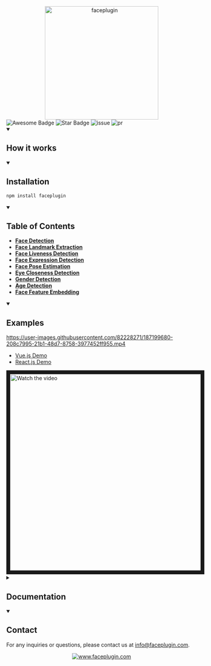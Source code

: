 <div align="center">
<img alt="faceplugin" src="https://github.com/faceplugin/Face-Recognition-SDK-Javascript/assets/82228271/cab95553-8881-41ca-b37d-a0606877c942" width="300" width="300">
</div>


<div align="left">
<img src="https://cdn.rawgit.com/sindresorhus/awesome/d7305f38d29fed78fa85652e3a63e154dd8e8829/media/badge.svg" alt="Awesome Badge"/>
<img src="https://img.shields.io/static/v1?label=%F0%9F%8C%9F&message=If%20Useful&style=style=flat&color=BC4E99" alt="Star Badge"/>
<img src="https://img.shields.io/github/issues/genderev/assassin" alt="issue"/>
<img src="https://img.shields.io/github/issues-pr/genderev/assassin" alt="pr"/>
</div>

<details open>
<summary><h2>How it works</h2></summary>



</details>

<details open>
<summary><h2>Installation</h2></summary>

```bash
npm install faceplugin
```

</details>

<details open>
<summary><h2>Table of Contents</h2></summary>

* **[Face Detection](#face-detection)**
* **[Face Landmark Extraction](#face-landmark-extraction)**
* **[Face Liveness Detection](#face-expression-detection)**
* **[Face Expression Detection](#face-expression-detection)**
* **[Face Pose Estimation](#face-pose-estimation)**
* **[Eye Closeness Detection](#eye-closeness-detection)**
* **[Gender Detection](#gender-detection)**
* **[Age Detection](#age-detection)**
* **[Face Feature Embedding](#face-recognition)**

</details>

<details open>
<summary><h2>Examples</h2></summary>

https://user-images.githubusercontent.com/82228271/187199680-208c7995-21b1-48d7-8758-3977452ff955.mp4


* [Vue.js Demo](https://github.com/AI-Innovator/Face-Recognition-SDK-Demo-Vue)
* [React.js Demo](https://github.com/AI-Innovator/Face-Recognition-SDK-Demo-React)

<a href="http://www.youtube.com/watch?feature=player_embedded&v=1aogUPLjdtw" target="_blank">
 <img src="http://img.youtube.com/vi/1aogUPLjdtw/maxresdefault.jpg" alt="Watch the video" width="960" height="520" border="10" />
</a>

</details>

<details>
<summary><h2>Documentation</h2></summary>

Here are some useful documentation

<a name="face-detection"></a>
### Face Detection
Load detection model
```
loadDetectionModel()
```
Detect face in the image
```
detectFace(session, canvas_id)
```

<a name="face-landmark-extraction"></a>
### Face Landmark Extraction
Load landmark extraction model
```
loadLandmarkModel()
```
Extract face landmark in the image using detection result
```
predictLandmark(session, canvas_id, bbox)
```

<a name="face-liveness-detection"></a>
### Face Liveness Detection
Load liveness detection model
```
loadLivenessModel()
```
Detect face liveness in the image using detection result. (Anti-spoofing)
```
predictLiveness(session, canvas_id, bbox)
```

<a name="face-expression-detection"></a>
### Face Expression Detection
Load expression detection model
```
loadExpressionModel()
```
Detect face expression
```
predictExpression(session, canvas_id, bbox)
```

<a name="face-pose-estimation"></a>
### Face Pose Estimation
Load pose estimation model
```
loadPoseModel()
```
Predict facial pose
```
predictPose(session, canvas_id, bbox, question)
```

<a name="eye-closeness-detection"></a>
### Eye Closeness Detection
Load eye closeness model
```
loadEyeModel()
```
Predict eye closeness
```
predictEye(session, canvas_id, landmark)
```

<a name="gender-detection"></a>
### Gender Detection
Load gender detection model
```
loadGenderModel()
```
Predict gender using face image
```
predictGender(session, canvas_id, landmark)
```

<a name="age-detection"></a>
### Age Detection
Load age detection model
```
loadAgeModel()
```
Predict age using face image
```
predictAge(session, canvas_id, landmark)
```

<a name="face-recognition"></a>
### Face Recognition
Load feature extraction model
```
loadFeatureModel()
```
Extract face feature vector in 512 dimension
```
extractFeature(session, canvas_id, landmarks)
```

</details>


<details open>
<summary><h2>Contact</h2></summary>

For any inquiries or questions, please contact us at info@faceplugin.com.
<div align="center">
<a target="_blank" href="https://wa.me/+14422295661"><img src="https://img.shields.io/badge/whatsapp-faceplugin-green.svg?logo=whatsapp " alt="www.faceplugin.com"></a>
</details>

